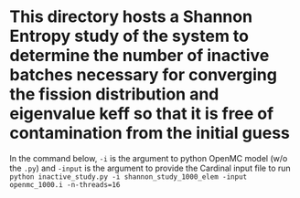 # This directory hosts a Shannon Entropy study of the system to determine the number of inactive batches necessary for converging the fission distribution and eigenvalue keff so that it is free of contamination from the initial guess
In the command below, `-i` is the argument to python OpenMC model (w/o the `.py`) and `-input` is the argument to provide the Cardinal input file to run
`python inactive_study.py -i shannon_study_1000_elem -input openmc_1000.i -n-threads=16`
